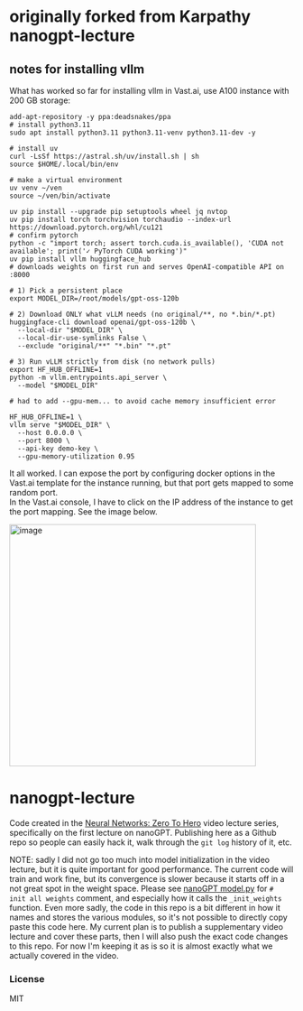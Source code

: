 # originally forked from Karpathy nanogpt-lecture
## notes for installing vllm

What has worked so far for installing vllm in Vast.ai, use A100 instance with 200 GB storage:

```
add-apt-repository -y ppa:deadsnakes/ppa
# install python3.11
sudo apt install python3.11 python3.11-venv python3.11-dev -y

# install uv
curl -LsSf https://astral.sh/uv/install.sh | sh
source $HOME/.local/bin/env

# make a virtual environment
uv venv ~/ven
source ~/ven/bin/activate

uv pip install --upgrade pip setuptools wheel jq nvtop
uv pip install torch torchvision torchaudio --index-url https://download.pytorch.org/whl/cu121
# confirm pytorch
python -c "import torch; assert torch.cuda.is_available(), 'CUDA not available'; print('✓ PyTorch CUDA working')"
uv pip install vllm huggingface_hub
# downloads weights on first run and serves OpenAI-compatible API on :8000

# 1) Pick a persistent place
export MODEL_DIR=/root/models/gpt-oss-120b

# 2) Download ONLY what vLLM needs (no original/**, no *.bin/*.pt)
huggingface-cli download openai/gpt-oss-120b \
  --local-dir "$MODEL_DIR" \
  --local-dir-use-symlinks False \
  --exclude "original/**" "*.bin" "*.pt"

# 3) Run vLLM strictly from disk (no network pulls)
export HF_HUB_OFFLINE=1
python -m vllm.entrypoints.api_server \
  --model "$MODEL_DIR"

# had to add --gpu-mem... to avoid cache memory insufficient error

HF_HUB_OFFLINE=1 \
vllm serve "$MODEL_DIR" \
  --host 0.0.0.0 \
  --port 8000 \
  --api-key demo-key \
  --gpu-memory-utilization 0.95
```
It all worked.  I can expose the port by configuring docker options in the Vast.ai template for the instance running, but that port gets mapped to some random port.  
In the Vast.ai console, I have to click on the IP address of the instance to get the port mapping. See the image below.

<img width="437" height="429" alt="image" src="https://github.com/user-attachments/assets/9dc70053-9ad2-4c97-b775-5728df1d9ea8" />



# nanogpt-lecture

Code created in the [Neural Networks: Zero To Hero](https://karpathy.ai/zero-to-hero.html) video lecture series, specifically on the first lecture on nanoGPT. Publishing here as a Github repo so people can easily hack it, walk through the `git log` history of it, etc.

NOTE: sadly I did not go too much into model initialization in the video lecture, but it is quite important for good performance. The current code will train and work fine, but its convergence is slower because it starts off in a not great spot in the weight space. Please see [nanoGPT model.py](https://github.com/karpathy/nanoGPT/blob/master/model.py) for `# init all weights` comment, and especially how it calls the `_init_weights` function. Even more sadly, the code in this repo is a bit different in how it names and stores the various modules, so it's not possible to directly copy paste this code here. My current plan is to publish a supplementary video lecture and cover these parts, then I will also push the exact code changes to this repo. For now I'm keeping it as is so it is almost exactly what we actually covered in the video.

### License

MIT
